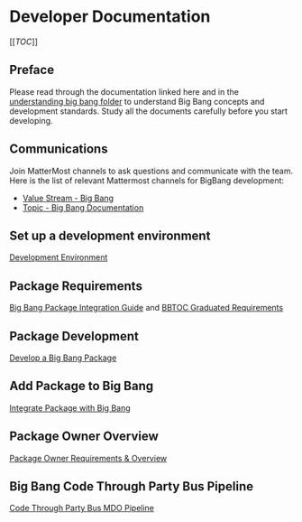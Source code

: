 # Developer Documentation

[[_TOC_]]

## Preface

Please read through the documentation linked here and in the [understanding big bang folder](https://repo1.dso.mil/platform-one/big-bang/bigbang/-/tree/master/docs/understanding_bigbang) to understand Big Bang concepts and development standards. Study all the documents carefully before you start developing.  

## Communications

Join MatterMost channels to ask questions and communicate with the team. Here is the list of relevant Mattermost channels for BigBang development:  

* [Value Stream - Big Bang](https://chat.il2.dso.mil/platform-one/channels/team---big-bang)
* [Topic - Big Bang Documentation](https://chat.il2.dso.mil/platform-one/channels/topic-big-bang-documentation)

## Set up a development environment

[Development Environment](./development-environment.md)

## Package Requirements
[Big Bang Package Integration Guide](./package-integration/README.md) and [BBTOC Graduated Requirements](https://repo1.dso.mil/platform-one/bbtoc/-/tree/master/process#graduated-project-requirements)

## Package Development

[Develop a Big Bang Package](./develop-package.md)

## Add Package to Big Bang

[Integrate Package with Big Bang](./package-integration/README.md)

## Package Owner Overview
[Package Owner Requirements & Overview](./package-integration/ownership.md)

## Big Bang Code Through Party Bus Pipeline

[Code Through Party Bus MDO Pipeline](./mdo-partybus-pipelines.md)

